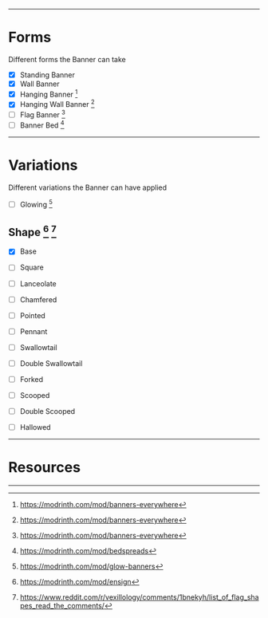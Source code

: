 ___
# Forms
Different forms the Banner can take
- [x] Standing Banner
- [x] Wall Banner
- [x] Hanging Banner [^1]
- [x] Hanging Wall Banner [^1]
- [ ] Flag Banner [^1]
- [ ] Banner Bed [^5]

___
# Variations
Different variations the Banner can have applied
- [ ] Glowing [^3]

## Shape [^2] [^4]
- [x] Base
- [ ] Square

- [ ] Lanceolate
- [ ] Chamfered
- [ ] Pointed
- [ ] Pennant
- [ ] Swallowtail
- [ ] Double Swallowtail
- [ ] Forked

- [ ] Scooped
- [ ] Double Scooped
- [ ] Hallowed

___
# Resources
[^1]: https://modrinth.com/mod/banners-everywhere
[^2]: https://modrinth.com/mod/ensign
[^3]: https://modrinth.com/mod/glow-banners
[^4]: https://www.reddit.com/r/vexillology/comments/1bnekyh/list_of_flag_shapes_read_the_comments/
[^5]: https://modrinth.com/mod/bedspreads
___
